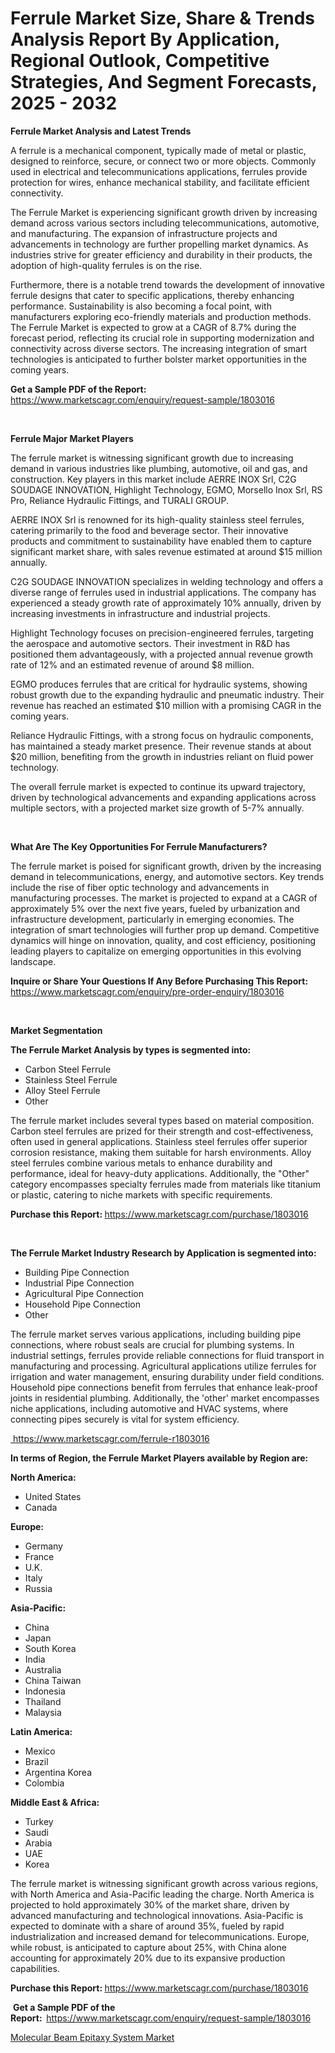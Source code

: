 <p><h1>Ferrule Market Size, Share & Trends Analysis Report By Application, Regional Outlook, Competitive Strategies, And Segment Forecasts, 2025 - 2032</h1></p><p><strong>Ferrule Market Analysis and Latest Trends</strong></p>
<p><p>A ferrule is a mechanical component, typically made of metal or plastic, designed to reinforce, secure, or connect two or more objects. Commonly used in electrical and telecommunications applications, ferrules provide protection for wires, enhance mechanical stability, and facilitate efficient connectivity. </p><p>The Ferrule Market is experiencing significant growth driven by increasing demand across various sectors including telecommunications, automotive, and manufacturing. The expansion of infrastructure projects and advancements in technology are further propelling market dynamics. As industries strive for greater efficiency and durability in their products, the adoption of high-quality ferrules is on the rise. </p><p>Furthermore, there is a notable trend towards the development of innovative ferrule designs that cater to specific applications, thereby enhancing performance. Sustainability is also becoming a focal point, with manufacturers exploring eco-friendly materials and production methods. The Ferrule Market is expected to grow at a CAGR of 8.7% during the forecast period, reflecting its crucial role in supporting modernization and connectivity across diverse sectors. The increasing integration of smart technologies is anticipated to further bolster market opportunities in the coming years.</p></p>
<p><strong>Get a Sample PDF of the Report:&nbsp;</strong> <a href="https://www.marketscagr.com/enquiry/request-sample/1803016?utm_campaign=1895&utm_medium=2&utm_source=Github&utm_content=ia&utm_term=19022025&utm_id=ferrule">https://www.marketscagr.com/enquiry/request-sample/1803016</a></p>
<p>&nbsp;</p>
<p><strong>Ferrule Major Market Players</strong></p>
<p><p>The ferrule market is witnessing significant growth due to increasing demand in various industries like plumbing, automotive, oil and gas, and construction. Key players in this market include AERRE INOX Srl, C2G SOUDAGE INNOVATION, Highlight Technology, EGMO, Morsello Inox Srl, RS Pro, Reliance Hydraulic Fittings, and TURALI GROUP.</p><p>AERRE INOX Srl is renowned for its high-quality stainless steel ferrules, catering primarily to the food and beverage sector. Their innovative products and commitment to sustainability have enabled them to capture significant market share, with sales revenue estimated at around $15 million annually.</p><p>C2G SOUDAGE INNOVATION specializes in welding technology and offers a diverse range of ferrules used in industrial applications. The company has experienced a steady growth rate of approximately 10% annually, driven by increasing investments in infrastructure and industrial projects.</p><p>Highlight Technology focuses on precision-engineered ferrules, targeting the aerospace and automotive sectors. Their investment in R&D has positioned them advantageously, with a projected annual revenue growth rate of 12% and an estimated revenue of around $8 million.</p><p>EGMO produces ferrules that are critical for hydraulic systems, showing robust growth due to the expanding hydraulic and pneumatic industry. Their revenue has reached an estimated $10 million with a promising CAGR in the coming years.</p><p>Reliance Hydraulic Fittings, with a strong focus on hydraulic components, has maintained a steady market presence. Their revenue stands at about $20 million, benefiting from the growth in industries reliant on fluid power technology.</p><p>The overall ferrule market is expected to continue its upward trajectory, driven by technological advancements and expanding applications across multiple sectors, with a projected market size growth of 5-7% annually.</p></p>
<p>&nbsp;</p>
<p><strong>What Are The Key Opportunities For Ferrule Manufacturers?</strong></p>
<p><p>The ferrule market is poised for significant growth, driven by the increasing demand in telecommunications, energy, and automotive sectors. Key trends include the rise of fiber optic technology and advancements in manufacturing processes. The market is projected to expand at a CAGR of approximately 5% over the next five years, fueled by urbanization and infrastructure development, particularly in emerging economies. The integration of smart technologies will further prop up demand. Competitive dynamics will hinge on innovation, quality, and cost efficiency, positioning leading players to capitalize on emerging opportunities in this evolving landscape.</p></p>
<p><strong>Inquire or Share Your Questions If Any Before Purchasing This Report:</strong> <a href="https://www.marketscagr.com/enquiry/pre-order-enquiry/1803016?utm_campaign=1895&utm_medium=2&utm_source=Github&utm_content=ia&utm_term=19022025&utm_id=ferrule">https://www.marketscagr.com/enquiry/pre-order-enquiry/1803016</a></p>
<p>&nbsp;</p>
<p><strong>Market Segmentation</strong></p>
<p><strong>The Ferrule Market Analysis by types is segmented into:</strong></p>
<p><ul><li>Carbon Steel Ferrule</li><li>Stainless Steel Ferrule</li><li>Alloy Steel Ferrule</li><li>Other</li></ul></p>
<p><p>The ferrule market includes several types based on material composition. Carbon steel ferrules are prized for their strength and cost-effectiveness, often used in general applications. Stainless steel ferrules offer superior corrosion resistance, making them suitable for harsh environments. Alloy steel ferrules combine various metals to enhance durability and performance, ideal for heavy-duty applications. Additionally, the "Other" category encompasses specialty ferrules made from materials like titanium or plastic, catering to niche markets with specific requirements.</p></p>
<p><strong>Purchase this Report:&nbsp;</strong><a href="https://www.marketscagr.com/purchase/1803016?utm_campaign=1895&utm_medium=2&utm_source=Github&utm_content=ia&utm_term=19022025&utm_id=ferrule">https://www.marketscagr.com/purchase/1803016</a></p>
<p>&nbsp;</p>
<p><strong>The Ferrule Market Industry Research by Application is segmented into:</strong></p>
<p><ul><li>Building Pipe Connection</li><li>Industrial Pipe Connection</li><li>Agricultural Pipe Connection</li><li>Household Pipe Connection</li><li>Other</li></ul></p>
<p><p>The ferrule market serves various applications, including building pipe connections, where robust seals are crucial for plumbing systems. In industrial settings, ferrules provide reliable connections for fluid transport in manufacturing and processing. Agricultural applications utilize ferrules for irrigation and water management, ensuring durability under field conditions. Household pipe connections benefit from ferrules that enhance leak-proof joints in residential plumbing. Additionally, the 'other' market encompasses niche applications, including automotive and HVAC systems, where connecting pipes securely is vital for system efficiency.</p></p>
<p><a href="https://www.marketscagr.com/ferrule-r1803016?utm_campaign=1895&utm_medium=2&utm_source=Github&utm_content=ia&utm_term=19022025&utm_id=ferrule">&nbsp;https://www.marketscagr.com/ferrule-r1803016</a></p>
<p><strong>In terms of Region, the Ferrule Market Players available by Region are:</strong></p>
<p>
    <p> <strong> North America: </strong>
        <ul>
            <li>United States</li>
            <li>Canada</li>
        </ul>
        </p> 
    <p> <strong> Europe: </strong>
        <ul>
            <li>Germany</li>
            <li>France</li>
            <li>U.K.</li>
            <li>Italy</li>
            <li>Russia</li>
        </ul>
        </p> 
    <p> <strong> Asia-Pacific: </strong>
        <ul>
            <li>China</li>
            <li>Japan</li>
            <li>South Korea</li>
            <li>India</li>
            <li>Australia</li>
            <li>China Taiwan</li>
            <li>Indonesia</li>
            <li>Thailand</li>
            <li>Malaysia</li>
        </ul>
        </p> 
    <p> <strong> Latin America: </strong>
        <ul>
            <li>Mexico</li>
            <li>Brazil</li>
            <li>Argentina Korea</li>
            <li>Colombia</li>
        </ul>
        </p> 
    <p> <strong> Middle East & Africa: </strong>
        <ul>
            <li>Turkey</li>
            <li>Saudi</li>
            <li>Arabia</li>
            <li>UAE</li>
            <li>Korea</li>
        </ul>
    </p>
    </p>
<p><p>The ferrule market is witnessing significant growth across various regions, with North America and Asia-Pacific leading the charge. North America is projected to hold approximately 30% of the market share, driven by advanced manufacturing and technological innovations. Asia-Pacific is expected to dominate with a share of around 35%, fueled by rapid industrialization and increased demand for telecommunications. Europe, while robust, is anticipated to capture about 25%, with China alone accounting for approximately 20% due to its expansive production capabilities.</p></p>
<p><strong>Purchase this Report: </strong><a href="https://www.marketscagr.com/purchase/1803016?utm_campaign=1895&utm_medium=2&utm_source=Github&utm_content=ia&utm_term=19022025&utm_id=ferrule">https://www.marketscagr.com/purchase/1803016</a></p>
<p>&nbsp;<strong>Get a Sample PDF of the Report:&nbsp;&nbsp;</strong><a href="https://www.marketscagr.com/enquiry/request-sample/1803016?utm_campaign=1895&utm_medium=2&utm_source=Github&utm_content=ia&utm_term=19022025&utm_id=ferrule">https://www.marketscagr.com/enquiry/request-sample/1803016</a></p>
<p><strong></strong></p>
<p><p><a href="https://github.com/mahnoor2003/Market-Research-Report-List-7/blob/main/molecular-beam-epitaxy-system-market.md?utm_campaign=1895&utm_medium=2&utm_source=Github&utm_content=ia&utm_term=19022025&utm_id=ferrule">Molecular Beam Epitaxy System Market</a></p></p>